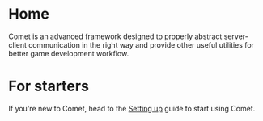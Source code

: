 # Home

Comet is an advanced framework designed to properly abstract server-client communication in the right way and provide other useful utilities for better game development workflow.

# For starters

If you're new to Comet, head to the [Setting up](./getstarted/setup.md) guide to start using Comet.